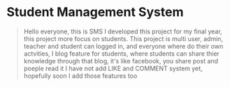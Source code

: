 # Student Management System


>Hello everyone, this is SMS I developed this project for my final year, 
>this project more focus on students.
>This project is multi user, admin, teacher and student can logged in, and everyone
where do their own actvities, I blog feature for students, where students can share
thier knowledge through that blog, it's like facebook, you share post and poeple read it
I have not add LIKE and COMMENT system yet, hopefully soon I add those features too
 

 
